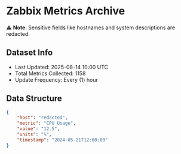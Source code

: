 # Zabbix Metrics Archive

⚠️ **Note**: Sensitive fields like hostnames and system descriptions are redacted.

## Dataset Info
- Last Updated: 2025-08-14 10:00 UTC
- Total Metrics Collected: 1158
- Update Frequency: Every (1) hour

## Data Structure
```json
{
    "host": "redacted",
    "metric": "CPU Usage",
    "value": "12.5",
    "units": "%",
    "timestamp": "2024-05-21T12:00:00"
}
```
